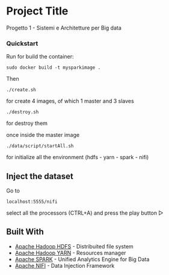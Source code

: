 # Project Title

Progetto 1 - Sistemi e Architetture per Big data

### Quickstart

Run for build the container:

```
sudo docker build -t mysparkimage .
```

Then

```
./create.sh
```
for create 4 images, of which 1 master and 3 slaves

```
./destroy.sh
```
for destroy them


once inside the master image

```
./data/script/startAll.sh
```
for initialize all the environment (hdfs - yarn - spark - nifi)

## Inject the dataset

Go to

```
localhost:5555/nifi
```

select all the processors (CTRL+A) and press the play button ▻


## Built With

* [Apache Hadoop HDFS](http://hadoop.apache.org/) - Distribuited file system
* [Apache Hadoop YARN](https://hadoop.apache.org/docs/current/hadoop-yarn/hadoop-yarn-site/YARN.html) - Resources manager
* [Apache SPARK](https://spark.apache.org/) - Unified Analytics Engine for Big Data
* [Apache NIFI](https://nifi.apache.org/) - Data Injection Framework
